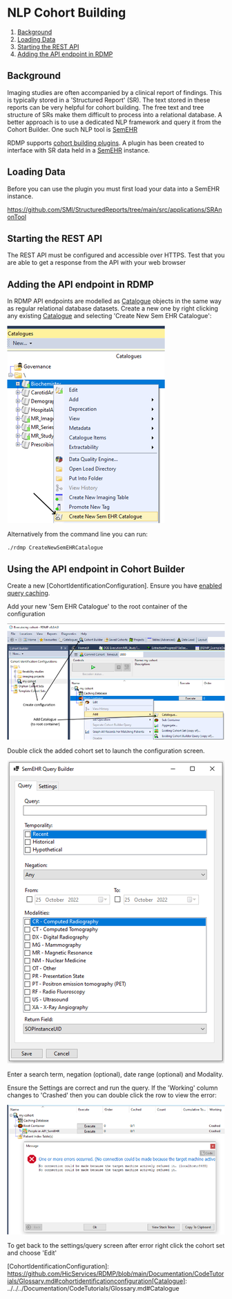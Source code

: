 # NLP Cohort Building

1. [Background](#background)
1. [Loading Data](#loading-data)
1. [Starting the REST API](#starting-the-rest-api)
1. [Adding the API endpoint in RDMP](#adding-the-api-endpoint-in-rdmp)

## Background
Imaging studies are often accompanied by a clinical report of findings.  This is typically
stored in a 'Structured Report' (SR).  The text stored in these reports can be very helpful
for cohort building.  The free text and tree structure of SRs make them difficult to process
into a relational database.  A better approach is to use a dedicated NLP framework and query
it from the Cohort Builder.  One such NLP tool is [SemEHR]

RDMP supports [cohort building plugins](https://github.com/HicServices/RDMP/blob/main/Documentation/CodeTutorials/CohortBuildingApiPlugins.md#cohort-building-api-plugins).
A plugin has been created to interface with SR data held in a [SemEHR] instance.

## Loading Data
Before you can use the plugin you must first load your data into a SemEHR instance.
 
https://github.com/SMI/StructuredReports/tree/main/src/applications/SRAnonTool

## Starting the REST API
The REST API must be configured and accessible over HTTPS.  Test that you are able
to get a response from the API with your web browser

## Adding the API endpoint in RDMP

In RDMP API endpoints are modelled as [Catalogue] objects in the same way as regular relational database datasets.  Create a new one by right clicking any existing [Catalogue] and selecting 'Create New Sem EHR Catalogue':

![Adding SemEHR Catalogue](Images/AddSemEHRCatalogue.png)

Alternatively from the command line you can run:

```
./rdmp CreateNewSemEHRCatalogue
```

## Using the API endpoint in Cohort Builder
Create a new [CohortIdentificationConfiguration].  Ensure you have [enabled query caching](https://github.com/HicServices/RDMP/blob/main/Rdmp.Core/CohortCreation/CohortCreation.md#creating-a-cache).  

Add your new 'Sem EHR Catalogue' to the root container of the configuration

![Adding SemEHR Catalogue to Cohort Identification Configuration](Images/AddSemEHRCatalogueToCic.png)

Double click the added cohort set to launch the configuration screen.

![Configure SemEHR Query](Images/SemEhrConfigUI.png)

Enter a search term, negation (optional), date range (optional) and Modality.

Ensure the Settings are correct and run the query.  If the 'Working' column changes to 'Crashed' then you can double click the row to view the error:

![SemEHR Run Error](Images/SemEHRError.png)

To get back to the settings/query screen after error right click the cohort set and choose 'Edit'


[SemEHR]: https://github.com/CogStack/CogStack-SemEHR
[Catalogue]: https://github.com/HicServices/RDMP/blob/main/Documentation/CodeTutorials/Glossary.md#catalogue
[CohortIdentificationConfiguration]: https://github.com/HicServices/RDMP/blob/main/Documentation/CodeTutorials/Glossary.md#cohortidentificationconfiguration[Catalogue]: ../../../Documentation/CodeTutorials/Glossary.md#Catalogue
